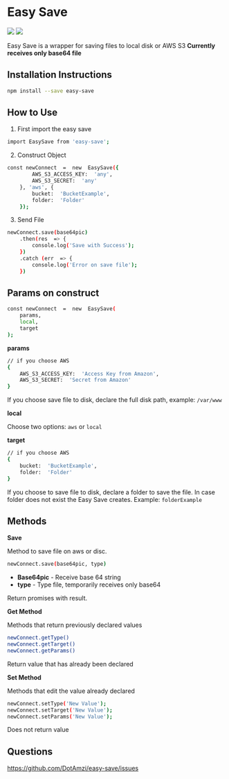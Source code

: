 
# Easy Save

![](https://img.shields.io/badge/NodeJS-4.0.0-green.svg)
![](https://img.shields.io/badge/license-MIT-green.svg)

Easy Save is a wrapper for saving files to local disk or AWS S3
**Currently receives only base64 file**

## Installation Instructions

```bash
npm install --save easy-save
```

## How to Use

 1. First import the easy save

```bash
import EasySave from 'easy-save';
```

2. Construct Object

```bash
const newConnect  =  new  EasySave({
		AWS_S3_ACCESS_KEY:  'any',
		AWS_S3_SECRET:  'any'
	}, 'aws', {
		bucket:  'BucketExample',
		folder:  'Folder'
	});
```

3. Send File

```bash
newConnect.save(base64pic)
	.then(res  => {
		console.log('Save with Success');
	})
	.catch (err  => {
		console.log('Error on save file');
	})
```

## Params on construct

```bash
const newConnect  =  new  EasySave(
	params, 
	local,
	target
);
```
**params**
```bash
// if you choose AWS 
{
	AWS_S3_ACCESS_KEY:  'Access Key from Amazon',
	AWS_S3_SECRET:  'Secret from Amazon'
}
```

  
If you choose save file to disk, declare the full disk path, example: `/var/www`

**local**

Choose two options: `aws` or `local`

**target**

```bash
// if you choose AWS 
{
	bucket:  'BucketExample',
	folder:  'Folder'
}
```

If you choose to save file to disk, declare a folder to save the file. In case folder does not exist the Easy Save creates. Example: `folderExample`

## Methods

**Save**

Method to save file on aws or disc.
```bash
newConnect.save(base64pic, type)
```
 
 - **Base64pic** - Receive base 64 string
 - **type** - Type file,  temporarily receives only base64

Return promises with result.

**Get Method**

Methods that return previously declared values

```bash
newConnect.getType()
newConnect.getTarget()
newConnect.getParams()
```

Return value that has already been declared

**Set Method**

Methods that edit the value already declared

```bash
newConnect.setType('New Value');
newConnect.setTarget('New Value');
newConnect.setParams('New Value');
```
Does not return value

## Questions
https://github.com/DotAmzi/easy-save/issues